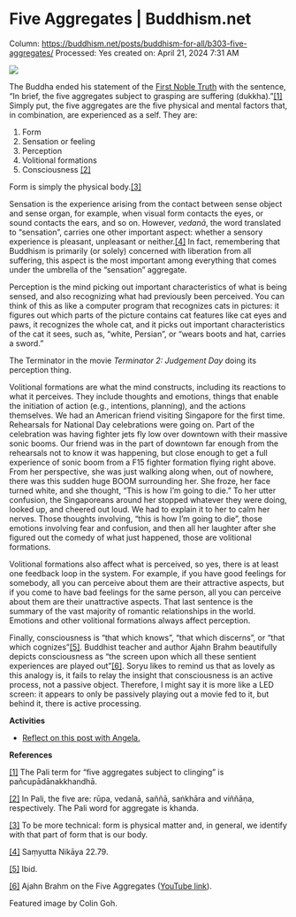 # Five Aggregates | Buddhism.net

Column: https://buddhism.net/posts/buddhism-for-all/b303-five-aggregates/
Processed: Yes
created on: April 21, 2024 7:31 AM

![](https://buddhism.net/wp-content/uploads/2022/07/B303Av4-5Aggregates-scaled-1.jpg)

The Buddha ended his statement of the [First Noble Truth](https://buddhism.net/posts/buddhism-for-all/b302-dukkha-is-suffering-plus-plus/) with the sentence, “In brief, the five aggregates subject to grasping are suffering (dukkha).”[[1]](https://buddhism.net/posts/buddhism-for-all/b303-five-aggregates/#_ftn1) Simply put, the five aggregates are the five physical and mental factors that, in combination, are experienced as a self. They are:

1. Form
2. Sensation or feeling
3. Perception
4. Volitional formations
5. Consciousness [[2]](https://buddhism.net/posts/buddhism-for-all/b303-five-aggregates/#_ftn2)

Form is simply the physical body.[[3]](https://buddhism.net/posts/buddhism-for-all/b303-five-aggregates/#_ftn3)

Sensation is the experience arising from the contact between sense object and sense organ, for example, when visual form contacts the eyes, or sound contacts the ears, and so on. However, *vedanā*, the word translated to “sensation”, carries one other important aspect: whether a sensory experience is pleasant, unpleasant or neither.[[4]](https://buddhism.net/posts/buddhism-for-all/b303-five-aggregates/#_ftn4) In fact, remembering that Buddhism is primarily (or solely) concerned with liberation from all suffering, this aspect is the most important among everything that comes under the umbrella of the “sensation” aggregate.

Perception is the mind picking out important characteristics of what is being sensed, and also recognizing what had previously been perceived. You can think of this as like a computer program that recognizes cats in pictures: it figures out which parts of the picture contains cat features like cat eyes and paws, it recognizes the whole cat, and it picks out important characteristics of the cat it sees, such as, “white, Persian”, or “wears boots and hat, carries a sword.”

The Terminator in the movie *Terminator 2: Judgement Day* doing its perception thing.

Volitional formations are what the mind constructs, including its reactions to what it perceives. They include thoughts and emotions, things that enable the initiation of action (e.g., intentions, planning), and the actions themselves. We had an American friend visiting Singapore for the first time. Rehearsals for National Day celebrations were going on. Part of the celebration was having fighter jets fly low over downtown with their massive sonic booms. Our friend was in the part of downtown far enough from the rehearsals not to know it was happening, but close enough to get a full experience of sonic boom from a F15 fighter formation flying right above. From her perspective, she was just walking along when, out of nowhere, there was this sudden huge BOOM surrounding her. She froze, her face turned white, and she thought, “This is how I’m going to die.” To her utter confusion, the Singaporeans around her stopped whatever they were doing, looked up, and cheered out loud. We had to explain it to her to calm her nerves. Those thoughts involving, “this is how I’m going to die”, those emotions involving fear and confusion, and then all her laughter after she figured out the comedy of what just happened, those are volitional formations.

Volitional formations also affect what is perceived, so yes, there is at least one feedback loop in the system. For example, if you have good feelings for somebody, all you can perceive about them are their attractive aspects, but if you come to have bad feelings for the same person, all you can perceive about them are their unattractive aspects. That last sentence is the summary of the vast majority of romantic relationships in the world. Emotions and other volitional formations always affect perception.

Finally, consciousness is “that which knows”, “that which discerns”, or “that which cognizes”[[5]](https://buddhism.net/posts/buddhism-for-all/b303-five-aggregates/#_ftn5). Buddhist teacher and author Ajahn Brahm beautifully depicts consciousness as “the screen upon which all these sentient experiences are played out”[[6]](https://buddhism.net/posts/buddhism-for-all/b303-five-aggregates/#_ftn6). Soryu likes to remind us that as lovely as this analogy is, it fails to relay the insight that consciousness is an active process, not a passive object. Therefore, I might say it is more like a LED screen: it appears to only be passively playing out a movie fed to it, but behind it, there is active processing.

**Activities**

- [Reflect on this post with Angela.](https://buddhism.net/posts/buddhism-net-blog/b303-reflections-for-five-aggregates)

**References**

[[1]](https://buddhism.net/posts/buddhism-for-all/b303-five-aggregates/#_ftnref1) The Pali term for “five aggregates subject to clinging” is pañcupādānakkhandhā.

[[2]](https://buddhism.net/posts/buddhism-for-all/b303-five-aggregates/#_ftnref2) In Pali, the five are: rūpa, vedanā, saññā, saṅkhāra and viññāṇa, respectively. The Pali word for aggregate is khanda.

[[3]](https://buddhism.net/posts/buddhism-for-all/b303-five-aggregates/#_ftnref3) To be more technical: form is physical matter and, in general, we identify with that part of form that is our body.

[[4]](https://buddhism.net/posts/buddhism-for-all/b303-five-aggregates/#_ftnref4) Saṃyutta Nikāya 22.79.

[[5]](https://buddhism.net/posts/buddhism-for-all/b303-five-aggregates/#_ftnref5) Ibid.

[[6]](https://buddhism.net/posts/buddhism-for-all/b303-five-aggregates/#_ftnref6) Ajahn Brahm on the Five Aggregates ([YouTube link](https://www.youtube.com/watch?v=5VTzlXna8I0)).

Featured image by Colin Goh.